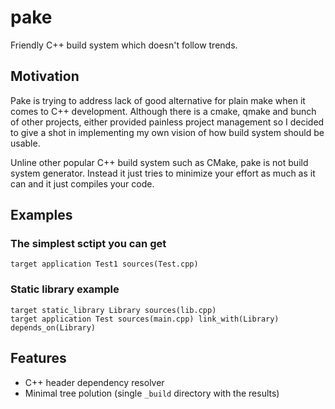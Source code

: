 pake
====
Friendly C++ build system which doesn't follow trends.

## Motivation
Pake is trying to address lack of good alternative for plain make when it comes to C++ development. Although there is a cmake, qmake and bunch of other projects, either provided painless project management so I decided to give a shot in implementing my own vision of how build system should be usable.

Unline other popular C++ build system such as CMake, pake is not build system generator. Instead it just tries to minimize your effort as much as it can and it just compiles your code.

## Examples

### The simplest sctipt you can get
```
target application Test1 sources(Test.cpp)
```

### Static library example

```
target static_library Library sources(lib.cpp)
target application Test sources(main.cpp) link_with(Library) depends_on(Library)
```

## Features

 * C++ header dependency resolver
 * Minimal tree polution (single `_build` directory with the results)

